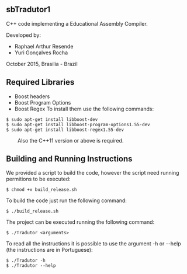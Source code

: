## sbTradutor1

C++ code implementing a Educational Assembly Compiler. 

Developed by:
  - Raphael Arthur Resende
  - Yuri Gonçalves Rocha

October 2015, Brasilia - Brazil

## Required Libraries
   - Boost headers
   - Boost Program Options
   - Boost Regex
To install them use the following commands:
```
$ sudo apt-get install libboost-dev
$ sudo apt-get install libboost-program-options1.55-dev 
$ sudo apt-get install libboost-regex1.55-dev
```
        
Also the C++11 version or above is required.

## Building and Running Instructions

We provided a script to build the code, however the script need running permitions to be executed:
```
$ chmod +x build_release.sh
```
To build the code just run the following command:
```
$ ./build_release.sh
```
The project can be executed running the following command:
```
$ ./Tradutor <arguments>
```
To read all the instructions it is possible to use the argument -h or --help (the instructions are in Portuguese):
```
$ ./Tradutor -h
$ ./Tradutor --help
```
